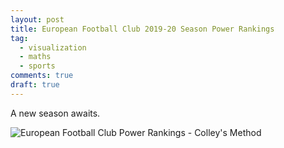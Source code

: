 ```yaml
---
layout: post
title: European Football Club 2019-20 Season Power Rankings
tag:
  - visualization
  - maths
  - sports
comments: true
draft: true
---
```


A new season awaits.

<!-- <object type="image/svg+xml" data="https://shawenyao.github.io/Who-is-number-1/output/footbal_2019_2020/European_Football_Club_2019_20_Season_Power_Rankings.svg" style="width:100%;height:100%;"></object>
-->


![European Football Club Power Rankings - Colley's Method](https://shawenyao.github.io/Who-is-number-1/output/footbal_2019_2020/European_Football_Club_2019_20_Season_Power_Rankings.svg)
